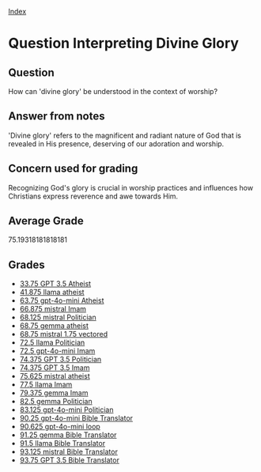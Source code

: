 
[Index](../../index.md)
# Question Interpreting Divine Glory
## Question
How can 'divine glory' be understood in the context of worship?

## Answer from notes
'Divine glory' refers to the magnificent and radiant nature of God that is revealed in His presence, deserving of our adoration and worship.

## Concern used for grading
Recognizing God's glory is crucial in worship practices and influences how Christians express reverence and awe towards Him.

## Average Grade
75.19318181818181

## Grades
 * [33.75 GPT 3.5 Atheist](../answers/GPT_3.5_Atheist/Interpreting_Divine_Glory.md)
 * [41.875 llama atheist](../answers/llama_atheist/Interpreting_Divine_Glory.md)
 * [63.75 gpt-4o-mini Atheist](../answers/gpt-4o-mini_Atheist/Interpreting_Divine_Glory.md)
 * [66.875 mistral Imam](../answers/mistral_Imam/Interpreting_Divine_Glory.md)
 * [68.125 mistral Politician](../answers/mistral_Politician/Interpreting_Divine_Glory.md)
 * [68.75 gemma atheist](../answers/gemma_atheist/Interpreting_Divine_Glory.md)
 * [68.75 mistral 1.75 vectored](../answers/mistral_1.75_vectored/Interpreting_Divine_Glory.md)
 * [72.5 llama Politician](../answers/llama_Politician/Interpreting_Divine_Glory.md)
 * [72.5 gpt-4o-mini Imam](../answers/gpt-4o-mini_Imam/Interpreting_Divine_Glory.md)
 * [74.375 GPT 3.5 Politician](../answers/GPT_3.5_Politician/Interpreting_Divine_Glory.md)
 * [74.375 GPT 3.5 Imam](../answers/GPT_3.5_Imam/Interpreting_Divine_Glory.md)
 * [75.625 mistral atheist](../answers/mistral_atheist/Interpreting_Divine_Glory.md)
 * [77.5 llama Imam](../answers/llama_Imam/Interpreting_Divine_Glory.md)
 * [79.375 gemma Imam](../answers/gemma_Imam/Interpreting_Divine_Glory.md)
 * [82.5 gemma Politician](../answers/gemma_Politician/Interpreting_Divine_Glory.md)
 * [83.125 gpt-4o-mini Politician](../answers/gpt-4o-mini_Politician/Interpreting_Divine_Glory.md)
 * [90.25 gpt-4o-mini Bible Translator](../answers/gpt-4o-mini_Bible_Translator/Interpreting_Divine_Glory.md)
 * [90.625 gpt-4o-mini loop](../answers/gpt-4o-mini_loop/Interpreting_Divine_Glory.md)
 * [91.25 gemma Bible Translator](../answers/gemma_Bible_Translator/Interpreting_Divine_Glory.md)
 * [91.5 llama Bible Translator](../answers/llama_Bible_Translator/Interpreting_Divine_Glory.md)
 * [93.125 mistral Bible Translator](../answers/mistral_Bible_Translator/Interpreting_Divine_Glory.md)
 * [93.75 GPT 3.5 Bible Translator](../answers/GPT_3.5_Bible_Translator/Interpreting_Divine_Glory.md)
